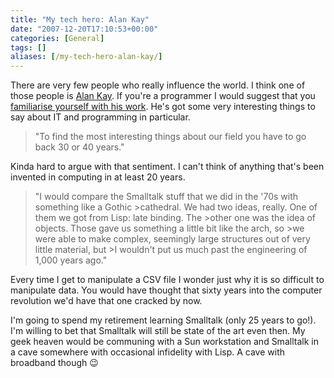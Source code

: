 ```yaml
---
title: "My tech hero: Alan Kay"
date: "2007-12-20T17:10:53+00:00"
categories: [General]
tags: []
aliases: [/my-tech-hero-alan-kay/]
---
```


There are very few people who really influence the world. I think one of those people is [Alan Kay](https://en.wikipedia.org/wiki/Alan_Kay). If you're a programmer I would suggest that you [familiarise yourself with his work](http://www.mprove.de/diplom/referencesKay.html). He's got some very interesting things to say about IT and programming in particular.

>"To find the most interesting things about our field you have to go back 30 or 40 years."

Kinda hard to argue with that sentiment. I can't think of anything that's been invented in computing in at least 20 years.

>"I would compare the Smalltalk stuff that we did in the '70s with something like a Gothic >cathedral. We had two ideas, really. One of them we got from Lisp: late binding. The >other one was the idea of objects. Those gave us something a little bit like the arch, so >we were able to make complex, seemingly large structures out of very little material, but >I wouldn't put us much past the engineering of 1,000 years ago."

Every time I get to manipulate a CSV file I wonder just why it is so difficult to manipulate data. You would have thought that sixty years into the computer revolution we'd have that one cracked by now.

I'm going to spend my retirement learning Smalltalk (only 25 years to go!). I'm willing to bet that Smalltalk will still be state of the art even then. My geek heaven would be communing with a Sun workstation and Smalltalk in a cave somewhere with occasional infidelity with Lisp. A cave with broadband though :wink:
